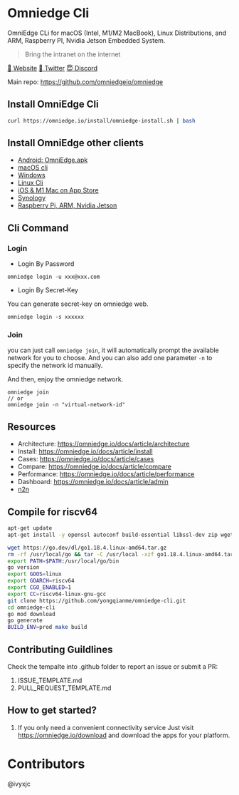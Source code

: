 # Omniedge Cli

OmniEdge CLi for macOS (Intel, M1/M2 MacBook), Linux Distributions, and ARM, Raspberry PI, Nvidia Jetson Embedded System. 

>Bring the intranet on the internet

[🤝 Website](https://omniedge.io)
[💬 Twitter](https://twitter.com/omniedgeio)
[😇 Discord](https://discord.gg/d4faRPYj)

Main repo: https://github.com/omniedgeio/omniedge

## Install OmniEdge Cli

```bash
curl https://omniedge.io/install/omniedge-install.sh | bash
```

## Install OmniEdge other clients

-   [Android: OmniEdge.apk](https://omniedge.io/install/download/0.2.2/omniedge-release-v0.2.2.apk)
-   [macOS cli](https://omniedge.io/install/download/0.2.3/omniedgecli-macos-latest.zip)
-   [Windows](https://omniedge.io/install/download/0.2.3/omniedge-setup-0.2.3.exe)
-   [Linux Cli](https://github.com/omniedgeio/app-release/releases/tag/v0.2.3)
-   [iOS & M1 Mac on App Store](https://apps.apple.com/us/app/omniedgenew/id1603005893)
-   [Synology](https://omniedge.io/download/synology)
-   [Raspberry Pi, ARM, Nvidia Jetson](https://github.com/omniedgeio/app-release/releases/tag/v0.2.3)


## Cli Command

### Login

- Login By Password

```shell
omniedge login -u xxx@xxx.com
```

-  Login By Secret-Key

You can generate secret-key on omniedge web.

```shell
omniedge login -s xxxxxx
```

### Join

you can just call `omniedge join`, it will automatically prompt 
the available network for you to choose. And you can 
also add one parameter `-n` to specify the network id manually.

And then, enjoy the omniedge network.

```shell
omniedge join 
// or
omniedge join -n "virtual-network-id" 
```


## Resources

- Architecture: https://omniedge.io/docs/article/architecture
- Install: https://omniedge.io/docs/article/install
- Cases: https://omniedge.io/docs/article/cases
- Compare: https://omniedge.io/docs/article/compare
- Performance: https://omniedge.io/docs/article/performance
- Dashboard: https://omniedge.io/docs/article/admin
- [n2n](https://github.com/ntop/n2n)


## Compile for riscv64

```bash
apt-get update
apt-get install -y openssl autoconf build-essential libssl-dev zip wget g++-riscv64-linux-gnu gcc-riscv64-linux-gnu

wget https://go.dev/dl/go1.18.4.linux-amd64.tar.gz
rm -rf /usr/local/go && tar -C /usr/local -xzf go1.18.4.linux-amd64.tar.gz
export PATH=$PATH:/usr/local/go/bin
go version
export GOOS=linux
export GOARCH=riscv64
export CGO_ENABLED=1
export CC=riscv64-linux-gnu-gcc
git clone https://github.com/yongqianme/omniedge-cli.git
cd omniedge-cli
go mod download
go generate
BUILD_ENV=prod make build
```


## Contributing Guildlines

Check the tempalte into .github folder to report an issue or submit a PR: 
1. ISSUE_TEMPLATE.md 
2. PULL_REQUEST_TEMPLATE.md 

## How to get started? 

1. If you only need a convenient connectivity service 
Just visit https://omniedge.io/download and download the apps for your platform. 

# Contributors
  
@ivyxjc
